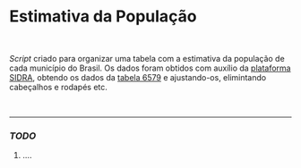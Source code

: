 # Estimativa da População

<br>

*Script* criado para organizar uma tabela com a estimativa da população de cada município do Brasil. Os dados foram obtidos com auxílio da [plataforma SIDRA](https://sidra.ibge.gov.br/pesquisa/EstimaPop/tabelas), obtendo os dados da [tabela 6579](https://sidra.ibge.gov.br/tabela/6579) e ajustando-os, elimintando cabeçalhos e rodapés etc.

<br>

-----

### *TODO*

1. ....


